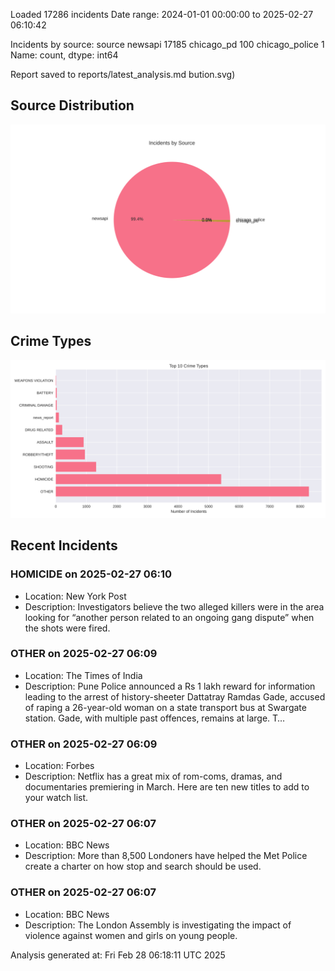 
Loaded 17286 incidents
Date range: 2024-01-01 00:00:00 to 2025-02-27 06:10:42

Incidents by source:
source
newsapi           17185
chicago_pd          100
chicago_police        1
Name: count, dtype: int64

Report saved to reports/latest_analysis.md
bution.svg)

## Source Distribution
![Source Distribution](images/source_distribution.svg)

## Crime Types
![Crime Types](images/crime_types.svg)

## Recent Incidents

### HOMICIDE on 2025-02-27 06:10
- Location: New York Post
- Description: Investigators believe the two alleged killers were in the area looking for “another person related to an ongoing gang dispute” when the shots were fired.


### OTHER on 2025-02-27 06:09
- Location: The Times of India
- Description: Pune Police announced a Rs 1 lakh reward for information leading to the arrest of history-sheeter Dattatray Ramdas Gade, accused of raping a 26-year-old woman on a state transport bus at Swargate station. Gade, with multiple past offences, remains at large. T…


### OTHER on 2025-02-27 06:09
- Location: Forbes
- Description: Netflix has a great mix of rom-coms, dramas, and documentaries premiering in March. Here are ten new titles to add to your watch list.


### OTHER on 2025-02-27 06:07
- Location: BBC News
- Description: More than 8,500 Londoners have helped the Met Police create a charter on how stop and search should be used.


### OTHER on 2025-02-27 06:07
- Location: BBC News
- Description: The London Assembly is investigating the impact of violence against women and girls on young people.

Analysis generated at: Fri Feb 28 06:18:11 UTC 2025
